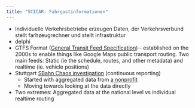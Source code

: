 ```yaml
---
title: "SCICAR: Fahrgastinformationen"
---
```


- Individuelle Verkehrsbetriebe erzeugen Daten, der Verkehrsverbund stellt farhzeugrechner und stellt infrastruktur
- delphi
- GTFS Format ([General Transit Feed Specification](https://gtfs.org/documentation/overview/)) - established on the 2000s to enable things like Google Maps public transport routing. Two main feeds: Static (ie the schedule, routes, and other metadata) and realtime (ie. vehicle positions)
- Stuttgart [SBahn Chaos investigation](https://www.stuttgarter-zeitung.de/inhalt.s-bahn-chaos-in-stuttgart-daten-zeigen-wie-stark-die-zuege-wirklich-verspaetet-sind.c575e5de-b78b-4418-933c-bd2334f11168.html) (continuous reporting)
	- Started with aggregated data from [a nonprofit](https://s-bahn-chaos.de/)
	- Moving towards looking at the data directly
- Two extremes: Aggregated data at the national level vs individual realtime routing
